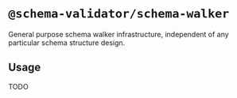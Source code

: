 # `@schema-validator/schema-walker`

General purpose schema walker infrastructure, independent of any particular schema structure design.

## Usage

TODO
